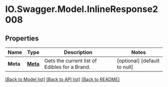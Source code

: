 # IO.Swagger.Model.InlineResponse2008
## Properties

Name | Type | Description | Notes
------------ | ------------- | ------------- | -------------
**Meta** | [**Meta**](Meta.md) | Gets the current list of Edibles for a Brand. | [optional] [default to null]

[[Back to Model list]](../README.md#documentation-for-models) [[Back to API list]](../README.md#documentation-for-api-endpoints) [[Back to README]](../README.md)

